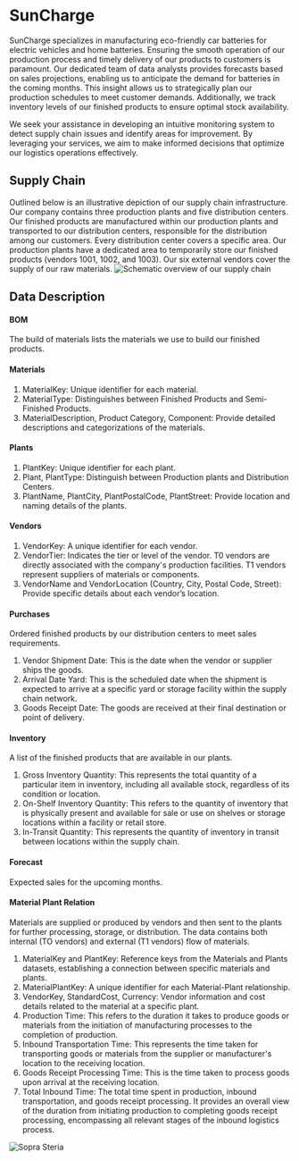 # SunCharge
SunCharge specializes in manufacturing eco-friendly car batteries for electric vehicles and home batteries. Ensuring the smooth operation of our production process and timely delivery of our products to customers is paramount. Our dedicated team of data analysts provides forecasts based on sales projections, enabling us to anticipate the demand for batteries in the coming months. This insight allows us to strategically plan our production schedules to meet customer demands. Additionally, we track inventory levels of our finished products to ensure optimal stock availability. 

We seek your assistance in developing an intuitive monitoring system to detect supply chain issues and identify areas for improvement. By leveraging your services, we aim to make informed decisions that optimize our logistics operations effectively.

## Supply Chain
Outlined below is an illustrative depiction of our supply chain infrastructure. Our company contains three production plants and five distribution centers. Our finished products are manufactured within our production plants and transported to our distribution centers, responsible for the distribution among our customers. Every distribution center covers a specific area. Our production plants have a dedicated area to temporarily store our finished products (vendors 1001, 1002, and 1003). Our six external vendors cover the supply of our raw materials.
![Schematic overview of our supply chain](img/schematic_overview_of_data.png)

## Data Description
#### BOM
The build of materials lists the materials we use to build our finished products.
#### Materials
1. MaterialKey: Unique identifier for each material.
2. MaterialType: Distinguishes between Finished Products and Semi-Finished Products.
3. MaterialDescription, Product Category, Component: Provide detailed descriptions and categorizations of the materials.
#### Plants
1. PlantKey: Unique identifier for each plant.
2. Plant, PlantType: Distinguish between Production plants and Distribution Centers.
3. PlantName, PlantCity, PlantPostalCode, PlantStreet: Provide location and naming details of the plants.
#### Vendors
1. VendorKey: A unique identifier for each vendor.
2. VendorTier: Indicates the tier or level of the vendor. T0 vendors are directly associated with the company's production facilities. T1 vendors represent suppliers of materials or components.
3. VendorName and VendorLocation (Country, City, Postal Code, Street): Provide specific details about each vendor’s location.
#### Purchases
Ordered finished products by our distribution centers to meet sales requirements.
1.	Vendor Shipment Date: This is the date when the vendor or supplier ships the goods. 
2.	Arrival Date Yard: This is the scheduled date when the shipment is expected to arrive at a specific yard or storage facility within the supply chain network.
3.	Goods Receipt Date: The goods are received at their final destination or point of delivery.
#### Inventory
A list of the finished products that are available in our plants.
1.	Gross Inventory Quantity: This represents the total quantity of a particular item in inventory, including all available stock, regardless of its condition or location.
2.	On-Shelf Inventory Quantity: This refers to the quantity of inventory that is physically present and available for sale or use on shelves or storage locations within a facility or retail store.
3.	In-Transit Quantity: This represents the quantity of inventory in transit between locations within the supply chain.
#### Forecast
Expected sales for the upcoming months.
#### Material Plant Relation
Materials are supplied or produced by vendors and then sent to the plants for further processing, storage, or distribution. The data contains both internal (TO vendors) and external (T1 vendors) flow of materials.
1. MaterialKey and PlantKey: Reference keys from the Materials and Plants datasets, establishing a connection between specific materials and plants.
2. MaterialPlantKey: A unique identifier for each Material-Plant relationship.
3. VendorKey, StandardCost, Currency: Vendor information and cost details related to the material at a specific plant.
4. Production Time: This refers to the duration it takes to produce goods or materials from the initiation of manufacturing processes to the completion of production.
5. Inbound Transportation Time: This represents the time taken for transporting goods or materials from the supplier or manufacturer's location to the receiving location.
6. Goods Receipt Processing Time: This is the time taken to process goods upon arrival at the receiving location.
7. Total Inbound Time: The total time spent in production, inbound transportation, and goods receipt processing. It provides an overall view of the duration from initiating production to completing goods receipt processing, encompassing all relevant stages of the inbound logistics process.


![Sopra Steria](img/Original_linkedin_banner_ordina_202309.jpg)
